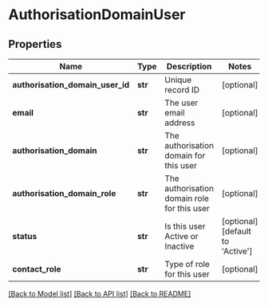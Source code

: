 # AuthorisationDomainUser

## Properties
Name | Type | Description | Notes
------------ | ------------- | ------------- | -------------
**authorisation_domain_user_id** | **str** | Unique record ID | [optional] 
**email** | **str** | The user email address | [optional] 
**authorisation_domain** | **str** | The authorisation domain for this user | [optional] 
**authorisation_domain_role** | **str** | The authorisation domain role for this user | [optional] 
**status** | **str** | Is this user Active or Inactive | [optional] [default to 'Active']
**contact_role** | **str** | Type of role for this user | [optional] 

[[Back to Model list]](../README.md#documentation-for-models) [[Back to API list]](../README.md#documentation-for-api-endpoints) [[Back to README]](../README.md)

